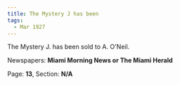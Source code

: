 ```yaml
---  
title: The Mystery J has been  
tags:  
  - Mar 1927  
---  
```

  
The Mystery J. has been sold to A. O'Neil.  
  
Newspapers: **Miami Morning News or The Miami Herald**  
  
Page: **13**, Section: **N/A** 
